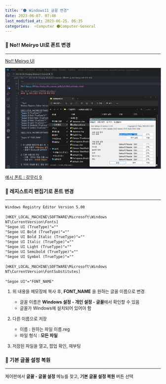 ```yaml
---
title: "🌑 Windows11 글꼴 변경"
date: 2023-06-07. 07:46
last_modified_at: 2023-06-25. 06:35
categories:  ⭐Computer 🌑Computer-General
---
```


### 💫 No!! Meiryo UI로 폰트 변경

---

[No!! Meiryo UI](http://tatsu.life.coocan.jp/MySoft/WinCust/index.html)

![적용 예시](../../assets/img/2023/230625_0000.png)

[예시 폰트 : 갈무리 9](https://galmuri.quiple.dev/)

### 💫 레지스트리 편집기로 폰트 변경

---

```Text
Windows Registry Editor Version 5.00

[HKEY_LOCAL_MACHINE\SOFTWARE\Microsoft\Windows NT\CurrentVersion\Fonts]
"Segoe UI (TrueType)"=""
"Segoe UI Bold (TrueType)"=""
"Segoe UI Bold Italic (TrueType)"=""
"Segoe UI Italic (TrueType)"=""
"Segoe UI Light (TrueType)"=""
"Segoe UI Semibold (TrueType)"=""
"Segoe UI Symbol (TrueType)"=""

[HKEY_LOCAL_MACHINE\SOFTWARE\Microsoft\Windows NT\CurrentVersion\FontSubstitutes]

"Segoe UI"="FONT_NAME"
```

1. 위 내용을 메모장에 복사 후, **FONT_NAME** 을 원하는 글꼴 이름으로 변경
   - 글꼴 이름은 **Windows 설정 - 개인 설정 - 글꼴**에서 확인할 수 있음
   - 글꼴가 Windows에 설치되어 있어야 함

2. 다른 이름으로 저장
   - 이름 : 원하는 파일 이름.reg
   - 파일 형식 : **모든 파일**

3. 저장된 파일을 열고, 팝업 확인, 재부팅

### 💫 기본 글꼴 설정 복원

---

제어판에서 **글꼴 - 글꼴 설정** 메뉴를 찾고, **기본 글꼴 설정 복원** 버튼 선택
